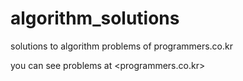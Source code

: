# algorithm_solutions
solutions to algorithm problems of programmers.co.kr

you can see problems at <programmers.co.kr>
